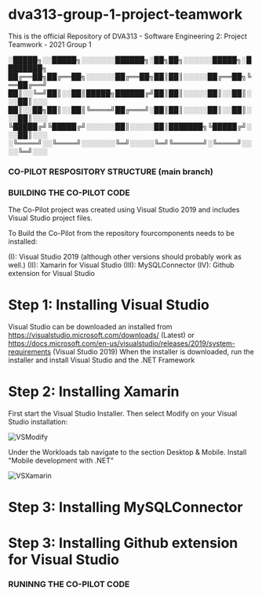 # dva313-group-1-project-teamwork
This is the official Repository of DVA313 - Software Engineering 2: Project Teamwork - 2021 Group 1


░█████╗░░█████╗░░░░░░░██████╗░██╗██╗░░░░░░█████╗░████████╗
██╔══██╗██╔══██╗░░░░░░██╔══██╗██║██║░░░░░██╔══██╗╚══██╔══╝
██║░░╚═╝██║░░██║█████╗██████╔╝██║██║░░░░░██║░░██║░░░██║░░░
██║░░██╗██║░░██║╚════╝██╔═══╝░██║██║░░░░░██║░░██║░░░██║░░░
╚█████╔╝╚█████╔╝░░░░░░██║░░░░░██║███████╗╚█████╔╝░░░██║░░░
░╚════╝░░╚════╝░░░░░░░╚═╝░░░░░╚═╝╚══════╝░╚════╝░░░░╚═╝░░░

### CO-PILOT RESPOSITORY STRUCTURE (main branch)

### BUILDING THE CO-PILOT CODE
The Co-Pilot project was created using Visual Studio 2019 and includes Visual Studio project files.

To Build the Co-Pilot from the repository fourcomponents needs to be installed:

(I): Visual Studio 2019 (although other versions should probably work as well.)
(II): Xamarin for Visual Studio
(III): MySQLConnector
(IV): Github extension for Visual Studio

# Step 1: Installing Visual Studio
Visual Studio can be downloaded an installed from https://visualstudio.microsoft.com/downloads/ (Latest) or https://docs.microsoft.com/en-us/visualstudio/releases/2019/system-requirements (Visual Studio 2019)
 When the installer is downloaded, run the installer and install Visual Studio and the .NET Framework
 
 # Step 2: Installing Xamarin
 First start the Visual Studio Installer.
 Then select Modify on your Visual Studio installation:
 
![VSModify](https://user-images.githubusercontent.com/58140569/149219372-0cac2d13-eaac-4486-a049-237e2fdecd0c.jpg)

Under the Workloads tab navigate to the section Desktop & Mobile.
Install "Mobile development with .NET"

![VSXamarin](https://user-images.githubusercontent.com/58140569/149220251-fe6d97d7-6373-47d2-b7a1-0805c3c5b130.jpg)

# Step 3: Installing MySQLConnector

# Step 3: Installing Github extension for Visual Studio

### RUNINNG THE CO-PILOT CODE
